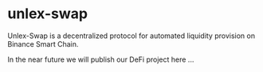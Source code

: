 # unlex-swap
Unlex-Swap is a decentralized protocol for automated liquidity provision on Binance Smart Chain.

In the near future we will publish our DeFi project here ...
